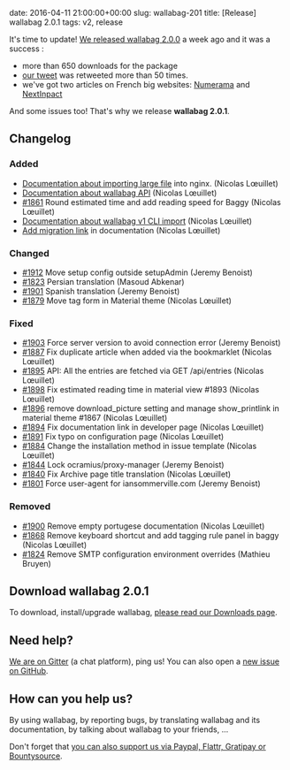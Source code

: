 date: 2016-04-11 21:00:00+00:00
slug: wallabag-201
title: [Release] wallabag 2.0.1
tags: v2, release

It's time to update! [We released wallabag 2.0.0](https://www.wallabag.org/blog/2016/04/03/wallabag-v2) a week ago and it was a success : 

* more than 650 downloads for the package
* [our tweet](https://twitter.com/wallabagapp/status/716744572215435268) was retweeted more than 50 times.
* we've got two articles on French big websites: [Numerama](http://www.numerama.com/tech/160115-le-pocket-libre-wallabag-fait-le-plein-de-fonctionnalites.html) and [NextInpact](http://www.nextinpact.com/news/99330-sauvegarde-darticles-wallabag-2-0-deboule-avec-longue-liste-nouveautes.htm)

And some issues too! That's why we release **wallabag 2.0.1**.

## Changelog

### Added

- [Documentation about importing large file](http://doc.wallabag.org/en/master/user/installation.html#installing-on-nginx) into nginx. (Nicolas Lœuillet)
- [Documentation about wallabag API](http://doc.wallabag.org/en/master/developer/api.html) (Nicolas Lœuillet)
- [#1861](https://github.com/wallabag/wallabag/pull/1861) Round estimated time and add reading speed for Baggy (Nicolas Lœuillet)
- [Documentation about wallabag v1 CLI import](http://doc.wallabag.org/en/master/user/migration.html#import-via-command-line-interface-cli) (Nicolas Lœuillet)
- [Add migration link](http://doc.wallabag.org/en/master/user/migration.html) in documentation (Nicolas Lœuillet)

### Changed

- [#1912](https://github.com/wallabag/wallabag/pull/1912) Move setup config outside setupAdmin (Jeremy Benoist)
- [#1823](https://github.com/wallabag/wallabag/pull/1823) Persian translation (Masoud Abkenar)
- [#1901](https://github.com/wallabag/wallabag/pull/1901) Spanish translation (Jeremy Benoist)
- [#1879](https://github.com/wallabag/wallabag/pull/1879) Move tag form in Material theme (Nicolas Lœuillet)

### Fixed

- [#1903](https://github.com/wallabag/wallabag/pull/1903) Force server version to avoid connection error (Jeremy Benoist)
- [#1887](https://github.com/wallabag/wallabag/pull/1887) Fix duplicate article when added via the bookmarklet (Nicolas Lœuillet)
- [#1895](https://github.com/wallabag/wallabag/pull/1895) API: All the entries are fetched via GET /api/entries (Nicolas Lœuillet)
- [#1898](https://github.com/wallabag/wallabag/pull/1898) Fix estimated reading time in material view #1893 (Nicolas Lœuillet)
- [#1896](https://github.com/wallabag/wallabag/pull/1896) remove download_picture setting and manage show_printlink in material theme #1867 (Nicolas Lœuillet)
- [#1894](https://github.com/wallabag/wallabag/pull/1894) Fix documentation link in developer page (Nicolas Lœuillet)
- [#1891](https://github.com/wallabag/wallabag/pull/1891) Fix typo on configuration page (Nicolas Lœuillet)
- [#1884](https://github.com/wallabag/wallabag/pull/1884) Change the installation method in issue template (Nicolas Lœuillet)
- [#1844](https://github.com/wallabag/wallabag/pull/1844) Lock ocramius/proxy-manager (Jeremy Benoist)
- [#1840](https://github.com/wallabag/wallabag/pull/1840) Fix Archive page title translation (Nicolas Lœuillet)
- [#1801](https://github.com/wallabag/wallabag/pull/1804) Force user-agent for iansommerville.com (Jeremy Benoist)

### Removed

- [#1900](https://github.com/wallabag/wallabag/pull/1900) Remove empty portugese documentation (Nicolas Lœuillet)
- [#1868](https://github.com/wallabag/wallabag/pull/1868) Remove keyboard shortcut and add tagging rule panel in baggy (Nicolas Lœuillet)
- [#1824](https://github.com/wallabag/wallabag/pull/1824) Remove SMTP configuration environment overrides (Mathieu Bruyen)

## Download wallabag 2.0.1

To download, install/upgrade wallabag, [please read our Downloads page](https://www.wallabag.org/pages/download-wallabag.html). 

## Need help?

[We are on Gitter](https://gitter.im/wallabag/wallabag) (a chat platform), ping us! You can also open a [new issue on GitHub](https://github.com/wallabag/wallabag/issues/new).

## How can you help us?

By using wallabag, by reporting bugs, by translating wallabag and its documentation, by talking about wallabag to your friends, ...

Don't forget that [you can also support us via Paypal, Flattr, Gratipay or Bountysource](https://www.wallabag.org/pages/donations.html).